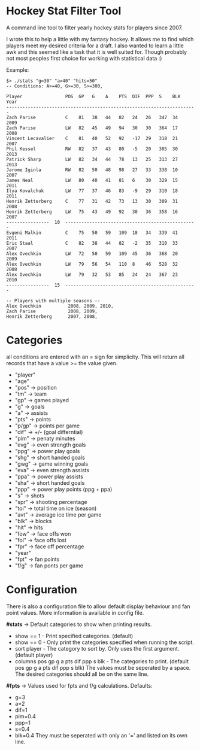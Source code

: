 # Hockey Stat Filter Tool

A command line tool to filter yearly hockey stats for players since 2007.

I wrote this to help a little with my fantasy hockey. It allows me to find which players meet my desired criteria for a draft.
I also wanted to learn a little awk and this seemed like a task that it is well suited for.
Though probably not most peoples first choice for working with statistical data :)

Example:
```
$> ./stats "g=30" "a=40" "hits=50"
-- Conditions: A>=40, G>=30, S>=300, 

Player                POS  GP   G    A    PTS  DIF  PPP  S    BLK  Year
-----------------------------------------------------------------------
Zach Parise           C    81   38   44   82   24   26   347  34   2009
Zach Parise           LW   82   45   49   94   30   30   364  17   2008
Vincent Lecavalier    C    81   40   52   92   -17  29   318  21   2007
Phil Kessel           RW   82   37   43   80   -5   20   305  30   2013
Patrick Sharp         LW   82   34   44   78   13   25   313  27   2013
Jarome Iginla         RW   82   50   48   98   27   33   338  10   2007
James Neal            LW   80   40   41   81   6    30   329  15   2011
Ilya Kovalchuk        LW   77   37   46   83   -9   29   310  18   2011
Henrik Zetterberg     C    77   31   42   73   13   30   309  31   2008
Henrik Zetterberg     LW   75   43   49   92   30   36   358  16   2007
----------------  10  -------------------------------------------------
Evgeni Malkin         C    75   50   59   109  18   34   339  41   2011
Eric Staal            C    82   38   44   82   -2   35   310  33   2007
Alex Ovechkin         LW   72   50   59   109  45   36   368  20   2009
Alex Ovechkin         LW   79   56   54   110  8    46   528  32   2008
Alex Ovechkin         LW   79   32   53   85   24   24   367  23   2010
----------------  15  -------------------------------------------------

-- Players with multiple seasons --
Alex Ovechkin          2008, 2009, 2010, 
Zach Parise            2008, 2009, 
Henrik Zetterberg      2007, 2008,
```

# Categories
all conditions are entered with an = sign for simplicity. This will return all records that have a value >= the value given.
- "player"
- "age"
- "pos" -> position
- "tm" -> team
- "gp" -> games played
- "g" -> goals
- "a" -> assists
- "pts" -> points
- "p/gp" -> points per game
- "dif" -> +/- (goal differntial)
- "pim" -> penaty minutes
- "evg" -> even strength goals
- "ppg" -> power play goals
- "shg" -> short handed goals
- "gwg" -> game winning goals
- "eva" -> even strength assists
- "ppa" -> power play assists
- "sha" -> short handed goals
- "ppp" -> power play points (ppg + ppa)
- "s" -> shots
- "spr" -> shooting percentage
- "toi" -> total time on ice (season)
- "avt" -> average ice time per game
- "blk" -> blocks
- "hit" -> hits
- "fow" -> face offs won
- "fol" -> face offs lost
- "fpr" -> face off percentage
- "year"
- "fpt" -> fan points
- "f/g" -> fan ponts per game

# Configuration
There is also a configuration file to allow default display behaviour and fan point values.
More information is available in config file.

**\#stats** -> Default categories to show when printing results.
- show == 1  - Print specified categories. (default)
- show == 0  - Only print the categories specified when running the script.
- sort player  - The category to sort by. Only uses the first argument. (default player)
- columns pos gp g a pts dif ppp s blk  - The categories to print. (default pos gp g a pts dif ppp s blk)
The values must be seperated by a space. The desired categories should all be on the same line.

**\#fpts** -> Values used for fpts and f/g calculations.
Defaults:
- g=3
- a=2
- dif=1
- pim=0.4
- ppp=1
- s=0.4
- blk=0.4
They must be seperated with only an '=' and listed on its own line.
